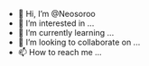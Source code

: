 - 👋 Hi, I’m @Neosoroo
- 👀 I’m interested in ...
- 🌱 I’m currently learning ...
- 💞️ I’m looking to collaborate on ...
- 📫 How to reach me ...

<!---
Neosoroo/Neosoroo is a ✨ special ✨ repository because its `README.md` (this file) appears on your GitHub profile.
You can click the Preview link to take a look at your changes.
--->
